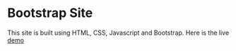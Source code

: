 # Bootstrap Site
This site is built using HTML, CSS, Javascript and Bootstrap.
Here is the live [demo](https://www.rizwanahmed19.github.io/bootstrap-site "Live Demo of the site")